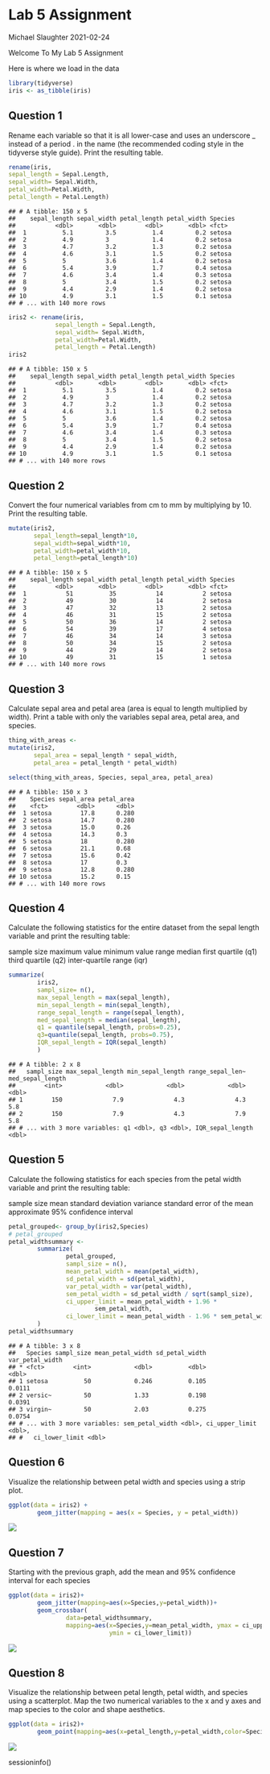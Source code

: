Lab 5 Assignment
================
Michael Slaughter
2021-02-24

Welcome To My Lab 5 Assignment

Here is where we load in the data

``` r
library(tidyverse)
iris <- as_tibble(iris)
```

## Question 1

Rename each variable so that it is all lower-case and uses an underscore
\_ instead of a period . in the name (the recommended coding style in
the tidyverse style guide). Print the resulting table.

``` r
rename(iris, 
sepal_length = Sepal.Length,
sepal_width= Sepal.Width,
petal_width=Petal.Width,
petal_length = Petal.Length)
```

    ## # A tibble: 150 x 5
    ##    sepal_length sepal_width petal_length petal_width Species
    ##           <dbl>       <dbl>        <dbl>       <dbl> <fct>  
    ##  1          5.1         3.5          1.4         0.2 setosa 
    ##  2          4.9         3            1.4         0.2 setosa 
    ##  3          4.7         3.2          1.3         0.2 setosa 
    ##  4          4.6         3.1          1.5         0.2 setosa 
    ##  5          5           3.6          1.4         0.2 setosa 
    ##  6          5.4         3.9          1.7         0.4 setosa 
    ##  7          4.6         3.4          1.4         0.3 setosa 
    ##  8          5           3.4          1.5         0.2 setosa 
    ##  9          4.4         2.9          1.4         0.2 setosa 
    ## 10          4.9         3.1          1.5         0.1 setosa 
    ## # ... with 140 more rows

``` r
iris2 <- rename(iris, 
             sepal_length = Sepal.Length,
             sepal_width= Sepal.Width,
             petal_width=Petal.Width,
             petal_length = Petal.Length)
iris2
```

    ## # A tibble: 150 x 5
    ##    sepal_length sepal_width petal_length petal_width Species
    ##           <dbl>       <dbl>        <dbl>       <dbl> <fct>  
    ##  1          5.1         3.5          1.4         0.2 setosa 
    ##  2          4.9         3            1.4         0.2 setosa 
    ##  3          4.7         3.2          1.3         0.2 setosa 
    ##  4          4.6         3.1          1.5         0.2 setosa 
    ##  5          5           3.6          1.4         0.2 setosa 
    ##  6          5.4         3.9          1.7         0.4 setosa 
    ##  7          4.6         3.4          1.4         0.3 setosa 
    ##  8          5           3.4          1.5         0.2 setosa 
    ##  9          4.4         2.9          1.4         0.2 setosa 
    ## 10          4.9         3.1          1.5         0.1 setosa 
    ## # ... with 140 more rows

## Question 2

Convert the four numerical variables from cm to mm by multiplying by 10.
Print the resulting table.

``` r
mutate(iris2,
       sepal_length=sepal_length*10,
       sepal_width=sepal_width*10,
       petal_width=petal_width*10,
       petal_length=petal_length*10)
```

    ## # A tibble: 150 x 5
    ##    sepal_length sepal_width petal_length petal_width Species
    ##           <dbl>       <dbl>        <dbl>       <dbl> <fct>  
    ##  1           51          35           14           2 setosa 
    ##  2           49          30           14           2 setosa 
    ##  3           47          32           13           2 setosa 
    ##  4           46          31           15           2 setosa 
    ##  5           50          36           14           2 setosa 
    ##  6           54          39           17           4 setosa 
    ##  7           46          34           14           3 setosa 
    ##  8           50          34           15           2 setosa 
    ##  9           44          29           14           2 setosa 
    ## 10           49          31           15           1 setosa 
    ## # ... with 140 more rows

## Question 3

Calculate sepal area and petal area (area is equal to length multiplied
by width). Print a table with only the variables sepal area, petal area,
and species.

``` r
thing_with_areas <-
mutate(iris2,
       sepal_area = sepal_length * sepal_width, 
       petal_area = petal_length * petal_width)

select(thing_with_areas, Species, sepal_area, petal_area)
```

    ## # A tibble: 150 x 3
    ##    Species sepal_area petal_area
    ##    <fct>        <dbl>      <dbl>
    ##  1 setosa        17.8      0.280
    ##  2 setosa        14.7      0.280
    ##  3 setosa        15.0      0.26 
    ##  4 setosa        14.3      0.3  
    ##  5 setosa        18        0.280
    ##  6 setosa        21.1      0.68 
    ##  7 setosa        15.6      0.42 
    ##  8 setosa        17        0.3  
    ##  9 setosa        12.8      0.280
    ## 10 setosa        15.2      0.15 
    ## # ... with 140 more rows

## Question 4

Calculate the following statistics for the entire dataset from the sepal
length variable and print the resulting table:

sample size maximum value minimum value range median first quartile (q1)
third quartile (q2) inter-quartile range (iqr)

``` r
summarize(
        iris2,
        sampl_size= n(),
        max_sepal_length = max(sepal_length),
        min_sepal_length = min(sepal_length),
        range_sepal_length = range(sepal_length),
        med_sepal_length = median(sepal_length),
        q1 = quantile(sepal_length, probs=0.25),
        q3=quantile(sepal_length, probs=0.75),
        IQR_sepal_length = IQR(sepal_length)
        )
```

    ## # A tibble: 2 x 8
    ##   sampl_size max_sepal_length min_sepal_length range_sepal_len~ med_sepal_length
    ##        <int>            <dbl>            <dbl>            <dbl>            <dbl>
    ## 1        150              7.9              4.3              4.3              5.8
    ## 2        150              7.9              4.3              7.9              5.8
    ## # ... with 3 more variables: q1 <dbl>, q3 <dbl>, IQR_sepal_length <dbl>

## Question 5

Calculate the following statistics for each species from the petal width
variable and print the resulting table:

sample size mean standard deviation variance standard error of the mean
approximate 95% confidence interval

``` r
petal_grouped<- group_by(iris2,Species)
# petal_grouped
petal_widthsummary <-
        summarize(
                petal_grouped,
                sampl_size = n(),
                mean_petal_width = mean(petal_width),
                sd_petal_width = sd(petal_width),
                var_petal_width = var(petal_width),
                sem_petal_width = sd_petal_width / sqrt(sampl_size),
                ci_upper_limit = mean_petal_width + 1.96 *
                        sem_petal_width,
                ci_lower_limit = mean_petal_width - 1.96 * sem_petal_width
        )
petal_widthsummary
```

    ## # A tibble: 3 x 8
    ##   Species sampl_size mean_petal_width sd_petal_width var_petal_width
    ## * <fct>        <int>            <dbl>          <dbl>           <dbl>
    ## 1 setosa          50            0.246          0.105          0.0111
    ## 2 versic~         50            1.33           0.198          0.0391
    ## 3 virgin~         50            2.03           0.275          0.0754
    ## # ... with 3 more variables: sem_petal_width <dbl>, ci_upper_limit <dbl>,
    ## #   ci_lower_limit <dbl>

## Question 6

Visualize the relationship between petal width and species using a strip
plot.

``` r
ggplot(data = iris2) +
        geom_jitter(mapping = aes(x = Species, y = petal_width))
```

![](README_files/figure-gfm/unnamed-chunk-7-1.png)<!-- -->

## Question 7

Starting with the previous graph, add the mean and 95% confidence
interval for each species

``` r
ggplot(data = iris2)+
        geom_jitter(mapping=aes(x=Species,y=petal_width))+
        geom_crossbar(
                data=petal_widthsummary,
                mapping=aes(x=Species,y=mean_petal_width, ymax = ci_upper_limit,
                            ymin = ci_lower_limit))
```

![](README_files/figure-gfm/unnamed-chunk-8-1.png)<!-- -->

## Question 8

Visualize the relationship between petal length, petal width, and
species using a scatterplot. Map the two numerical variables to the x
and y axes and map species to the color and shape aesthetics.

``` r
ggplot(data = iris2)+
        geom_point(mapping=aes(x=petal_length,y=petal_width,color=Species,shape=Species))
```

![](README_files/figure-gfm/unnamed-chunk-9-1.png)<!-- -->

sessioninfo()
